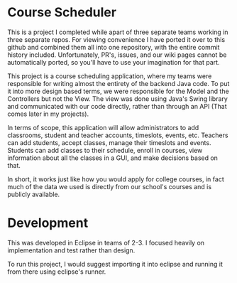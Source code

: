 # Course Scheduler

This is a project I completed while apart of three separate teams working in three separate repos. For viewing convenience I have ported it over to this github and combined them all into one repository, with the entire commit history included. Unfortunately, PR's, issues, and our wiki pages cannot be automatically ported, so you'll have to use your imagination for that part.

This project is a course scheduling application, where my teams were responsible for writing almost the entirety of the backend Java code. To put it into more design based terms, we were responsible for the Model and the Controllers but not the View. The view was done using Java's Swing library and communicated with our code directly, rather than through an API (That comes later in my projects).

In terms of scope, this application will allow administrators to add classrooms, student and teacher accounts, timeslots, events, etc. Teachers can add students, accept classes, manage their timeslots and events. Students can add classes to their schedule, enroll in courses, view information about all the classes in a GUI, and make decisions based on that.

In short, it works just like how you would apply for college courses, in fact much of the data we used is directly from our school's courses and is publicly available.

# Development

This was developed in Eclipse in teams of 2-3. I focused heavily on implementation and test rather than design. 

To run this project, I would suggest importing it into eclipse and running it from there using eclipse's runner.
